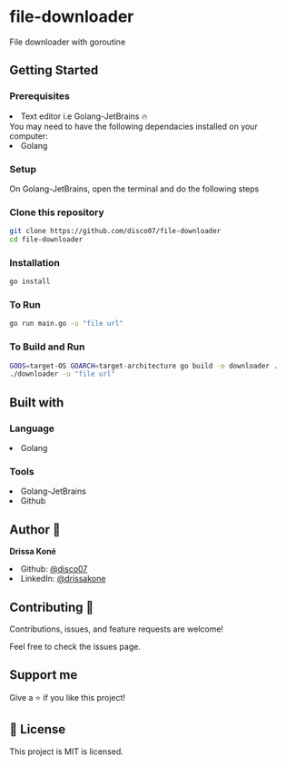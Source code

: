# file-downloader
File downloader with goroutine

## Getting Started

### Prerequisites
<li>Text editor i.e Golang-JetBrains 🔥</li>
You may need to have the following dependacies installed on your computer:

<li>Golang</li>

### Setup
On Golang-JetBrains, open the terminal and do the following steps

### Clone this repository
```bash
git clone https://github.com/disco07/file-downloader
cd file-downloader
```
### Installation
```bash
go install
```
### To Run
```bash
go run main.go -u "file url"
```
### To Build and Run
```bash
GOOS=target-OS GOARCH=target-architecture go build -o downloader .
./downloader -u "file url"
```

## Built with

### Language
<li>Golang</li>

### Tools
<li>Golang-JetBrains</li>
<li>Github</li>

## Author 👤
<strong>Drissa Koné</strong>

<li>Github: <a href="https://github.com/disco07">@disco07</a></li>
<li>LinkedIn: <a href="https://linkedin.com/in/drissa-kon%C3%A9">@drissakone</a></li>

## Contributing 🤝
Contributions, issues, and feature requests are welcome!

Feel free to check the issues page.

## Support me
Give a ⭐️ if you like this project!

## 📝 License
This project is MIT is licensed.
